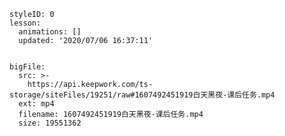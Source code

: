 
<style>
  .markdown-body hr {
    height: 1px;
  }
</style>





```@Lesson
styleID: 0
lesson:
  animations: []
  updated: '2020/07/06 16:37:11'

```


```@BigFile

bigFile:
  src: >-
    https://api.keepwork.com/ts-storage/siteFiles/19251/raw#1607492451919白天黑夜-课后任务.mp4
  ext: mp4
  filename: 1607492451919白天黑夜-课后任务.mp4
  size: 19551362
          
```